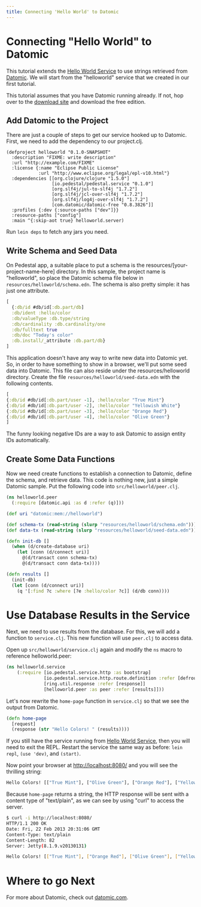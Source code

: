 ```yaml
---
title: Connecting 'Hello World' to Datomic
---
```


<!--
 Copyright 2013 Relevance, Inc.

 The use and distribution terms for this software are covered by the
 Eclipse Public License 1.0 (http://opensource.org/licenses/eclipse-1.0)
 which can be found in the file epl-v10.html at the root of this distribution.

 By using this software in any fashion, you are agreeing to be bound by
 the terms of this license.

 You must not remove this notice, or any other, from this software.
-->

# Connecting "Hello World" to Datomic

This tutorial extends the
[Hello World Service](/documentation/hello-world-service/) to use
strings retrieved from [Datomic]. We will start from the "helloworld"
service that we created in our first tutorial.

This tutorial assumes that you have Datomic running already. If not,
hop over to the
[download site](http://www.datomic.com/get-datomic.html) and download
the free edition.

## Add Datomic to the Project

There are just a couple of steps to get our service hooked up to
Datomic. First, we need to add the dependency to our project.clj.

```
(defproject helloworld "0.1.0-SNAPSHOT"
  :description "FIXME: write description"
  :url "http://example.com/FIXME"
  :license {:name "Eclipse Public License"
            :url "http://www.eclipse.org/legal/epl-v10.html"}
  :dependencies [[org.clojure/clojure "1.5.0"]
                 [io.pedestal/pedestal.service "0.1.0"]
                 [org.slf4j/jul-to-slf4j "1.7.2"]
                 [org.slf4j/jcl-over-slf4j "1.7.2"]
                 [org.slf4j/log4j-over-slf4j "1.7.2"]
                 [com.datomic/datomic-free "0.8.3826"]]
  :profiles {:dev {:source-paths ["dev"]}}
  :resource-paths ["config"]
  :main ^{:skip-aot true} helloworld.server)
```

Run `lein deps` to fetch any jars you need.

## Write Schema and Seed Data

On Pedestal app, a suitable place to put a schema is the
resources/[your-project-name-here] directory. In this sample, the project
name is "helloworld", so place the Datomic schema file below in
`resources/helloworld/schema.edn`. The schema is also pretty simple:
it has just one attribute.

```clj
[
  {:db/id #db/id[:db.part/db]
  :db/ident :hello/color
  :db/valueType :db.type/string
  :db/cardinality :db.cardinality/one
  :db/fulltext true
  :db/doc "Today's color"
  :db.install/_attribute :db.part/db}
]
```

This application doesn't have any way to write new data into Datomic
yet. So, in order to have something to show in a browser, we'll put
some seed data into Datomic. This file can also reside under the
resources/helloworld directory. Create the file
`resources/helloworld/seed-data.edn` with the following contents.

```clj
[
{:db/id #db/id[:db.part/user -1], :hello/color "True Mint"}
{:db/id #db/id[:db.part/user -2], :hello/color "Yellowish White"}
{:db/id #db/id[:db.part/user -3], :hello/color "Orange Red"}
{:db/id #db/id[:db.part/user -4], :hello/color "Olive Green"}
]
```

The funny looking negative IDs are a way to ask Datomic to assign
entity IDs automatically.

## Create Some Data Functions

Now we need create functions to establish a connection to Datomic,
define the schema, and retrieve data.  This code is nothing new, just
a simple Datomic sample. Put the following code into
`src/helloworld/peer.clj`.

```clj
(ns helloworld.peer
  (:require [datomic.api :as d :refer (q)]))

(def uri "datomic:mem://helloworld")

(def schema-tx (read-string (slurp "resources/helloworld/schema.edn")))
(def data-tx (read-string (slurp "resources/helloworld/seed-data.edn")))

(defn init-db []
  (when (d/create-database uri)
    (let [conn (d/connect uri)]
      @(d/transact conn schema-tx)
      @(d/transact conn data-tx))))

(defn results []
  (init-db)
  (let [conn (d/connect uri)]
    (q '[:find ?c :where [?e :hello/color ?c]] (d/db conn))))

```

# Use Database Results in the Service

Next, we need to use results from the database. For this, we will add
a function to `service.clj`. This new function will use `peer.clj` to
access data.

Open up `src/helloworld/service.clj` again and modify the `ns` macro to
reference helloworld.peer:

```clj
(ns helloworld.service
    (:require [io.pedestal.service.http :as bootstrap]
              [io.pedestal.service.http.route.definition :refer [defroutes]]
              [ring.util.response :refer [response]]
              [helloworld.peer :as peer :refer [results]]))
```

Let's now rewrite the `home-page` function in `service.clj` so that we
see the output from Datomic.

```clj
(defn home-page
  [request]
  (response (str "Hello Colors! " (results))))
```

If you still have the service running from
[Hello World Service](/documentation/hello-world-service/), then you
will need to exit the REPL. Restart the service the same way as
before: `lein repl`, `(use 'dev)`, and `(start)`.

Now point your browser at
[http://localhost:8080/](http://localhost:8080) and you will see the
thrilling string:

```clj
Hello Colors! [["True Mint"], ["Olive Green"], ["Orange Red"], ["Yellowish White"]]
```

Because `home-page` returns a string, the HTTP response will be sent
with a content type of "text/plain", as we can see by using "curl" to
access the server.

``` bash
$ curl -i http://localhost:8080/
HTTP/1.1 200 OK
Date: Fri, 22 Feb 2013 20:31:06 GMT
Content-Type: text/plain
Content-Length: 82
Server: Jetty(8.1.9.v20130131)

Hello Colors! [["True Mint"], ["Orange Red"], ["Olive Green"], ["Yellowish White"]]
```

# Where to go Next

For more about Datomic, check out [datomic.com][datomic].

[datomic]: http://www.datomic.com

